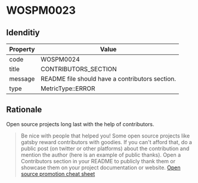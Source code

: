 # WOSPM0023

## Idenditiy

| Property        | Value           |
| ------------- |-------------|
| code      | WOSPM0024 |
| title      | CONTRIBUTORS_SECTION      |
| message | README file should have a contributors section.     |
| type | MetricType::ERROR      |

## Rationale

Open source projects long last with the help of contributors.

> Be nice with people that helped you! Some open source projects like gatsby reward contributors with goodies. If you can't afford that, do a public post (on twitter or other platforms) about the contribution and mention the author (here is an example of public thanks). Open a Contributors section in your README to publicly thank them or showcase them on your project documentation or website.
> [Open source promotion cheat sheet](https://github.com/zenika-open-source/promote-open-source-project#3--keep-your-users)
